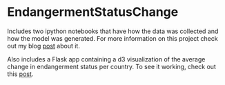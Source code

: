 # EndangermentStatusChange

Includes two ipython notebooks that have how the data was collected and how the model was generated. For more information on this project check out my blog [post](https://liltong97.github.io/Project-McNulty/) about it. 

Also includes a Flask app containing a d3 visualization of the average change in endangerment status per country. To see it working, check out this [post](https://liltong97.github.io/d3-exploration/). 
